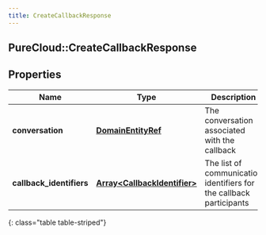 ```yaml
---
title: CreateCallbackResponse
---
```

## PureCloud::CreateCallbackResponse

## Properties

|Name | Type | Description | Notes|
|------------ | ------------- | ------------- | -------------|
| **conversation** | [**DomainEntityRef**](DomainEntityRef.html) | The conversation associated with the callback | |
| **callback_identifiers** | [**Array&lt;CallbackIdentifier&gt;**](CallbackIdentifier.html) | The list of communication identifiers for the callback participants | |
{: class="table table-striped"}


